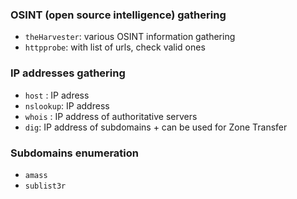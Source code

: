 
### OSINT (open source intelligence) gathering
* `theHarvester`: various OSINT information gathering
* `httpprobe`: with list of urls, check valid ones

### IP addresses gathering
- `host` : IP adress
-  `nslookup`:  IP address
- `whois` : IP address of authoritative servers
- `dig`: IP address of subdomains + can be used for Zone Transfer

### Subdomains enumeration
* `amass`
* `sublist3r` 

